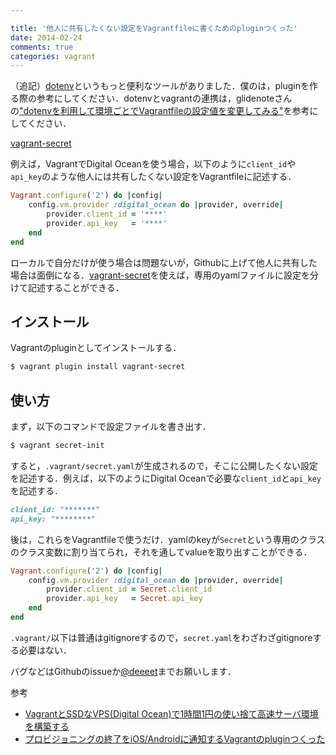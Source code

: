 ```yaml
---

title: '他人に共有したくない設定をVagrantfileに書くためのpluginつくった'
date: 2014-02-24
comments: true
categories: vagrant
---
```


（追記）[dotenv](https://github.com/bkeepers/dotenv)というもっと便利なツールがありました．僕のは，pluginを作る際の参考にしてください．dotenvとvagrantの連携は，glidenoteさんの["dotenvを利用して環境ごとでVagrantfileの設定値を変更してみる"](http://blog.glidenote.com/blog/2014/02/26/vagrant-dotenv/)を参考にしてください．

[vagrant-secret](https://github.com/tcnksm/vagrant-secret)

例えば，VagrantでDigital Oceanを使う場合，以下のように`client_id`や`api_key`のような他人には共有したくない設定をVagrantfileに記述する．

```ruby
Vagrant.configure('2') do |config|
    config.vm.provider :digital_ocean do |provider, override|
        provider.client_id = '****'
        provider.api_key   = '****'
    end
end
```

ローカルで自分だけが使う場合は問題ないが，Githubに上げて他人に共有した場合は面倒になる．[vagrant-secret](https://github.com/tcnksm/vagrant-secret)を使えば，専用のyamlファイルに設定を分けて記述することができる．


## インストール

Vagrantのpluginとしてインストールする．

```bash
$ vagrant plugin install vagrant-secret
```

## 使い方

まず，以下のコマンドで設定ファイルを書き出す．

```bash
$ vagrant secret-init
```

すると，`.vagrant/secret.yaml`が生成されるので，そこに公開したくない設定を記述する．例えば，以下のようにDigital Oceanで必要な`client_id`と`api_key`を記述する．

```ruby
client_id: "*******"
api_key: "********"
```

後は，これらをVagrantfileで使うだけ．yamlのkeyが`Secret`という専用のクラスのクラス変数に割り当てられ，それを通してvalueを取り出すことができる．

```ruby
Vagrant.configure('2') do |config|
    config.vm.provider :digital_ocean do |provider, override|
        provider.client_id = Secret.client_id
        provider.api_key   = Secret.api_key
    end
end
```

`.vagrant/`以下は普通はgitignoreするので，`secret.yaml`をわざわざgitignoreする必要はない．

バグなどはGithubのissueか[@deeeet](https://twitter.com/deeeet)までお願いします．

参考

- [VagrantとSSDなVPS(Digital Ocean)で1時間1円の使い捨て高速サーバ環境を構築する](http://blog.glidenote.com/blog/2013/12/05/digital-ocean-with-vagrant/)
- [プロビジョニングの終了をiOS/Androidに通知するVagrantのpluginつくった](http://deeeet.com/writing/2014/02/19/vagrant-pushover/)










